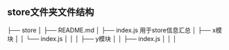 ## store文件夹文件结构

├── store
│ ├── README.md
│ ├── index.js 用于store信息汇总
│ ├── x模块
│ │ └── index.js
│ │
│ ├── y模块
│ │ ├── index.js
│ │ │
